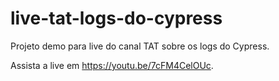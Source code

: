 # live-tat-logs-do-cypress
Projeto demo para live do canal TAT sobre os logs do Cypress.

Assista a live em https://youtu.be/7cFM4CelOUc.
